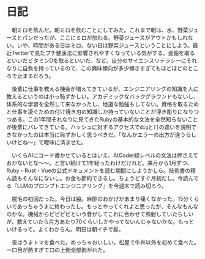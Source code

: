 # 日記

　朝ミロを飲んだ。朝ミロを飲むことにしてみた。これまで朝は、水、野菜ジュースとパンだったが、ここにミロが加わる。野菜ジュースがアウトかもしれない。いや、時間がある日はミロ、ない日は野菜ジュースということにしよう。最近Twitterで見たプチ健康法に影響されやすくなっている気がする。亜鉛を取るといいだビタミンDを取るといいだ、など。自分のサイエンスリテラシーにそれなりに自負を持っているので、この興味傾向が多少傾きすぎてもほどほどのところで止まるだろう。

　後輩に仕事を教える機会が増えてきているが、エンジニアリングの知識を人に教えるというのは小っ恥ずかしい。アカデミックなバックグラウンドもないし、体系的な学習を全然して来なかったし、地道な勉強もしてない。資格を取るためと仕事を凌ぐための付け焼き刃の知識しか持っていないことが浮き彫りになりつつある。この1年間それなりに見てきたRubyの基本的な文法を全然知らないことが後輩にバレてきている。ハッシュに対するアクセスで`dig`と`[]`の違いを説明できなかったのは本当に恥ずかしく思うべきだ。「なんかエラーの出方が違うらしいけどね〜」で曖昧に済ませた。

　いくらAIにコード書かせているとはいえ、AtCoder緑レベルの文法は押さえておかないとな〜〜。と言い続けて1年経ったわけだけれど。来月から1月ずつ、Ruby・Rust・Vueの公式ドキュメントを読む期間にしようかしら。技術書の積ん読もそんなにないし。お金も節約できるし。ちょうどすぐ月初だし。今読んでる『LLMのプロンプトエンジニアリング』を今週末で読み切ろう。

　脱毛の初回だった。今日は脇。麻酔のおかげかあまり痛くなかった。15分くらいであっちゅうまに終わったし。もっとやってくれよと思ったが、そんなもんなのかな。機械からピピピピという音がしてこれに合わせて照射していたらしいが、数えていたら片方あたり70くらいしかやってないんじゃないかな。もっといけるって。よくわからん。明日は朝イチで髭。

　夜はうまトマを食べた。めっちゃおいしい。松屋で牛丼以外を初めて食べた。一口目が熱すぎて口の上側全部剥がれた。
